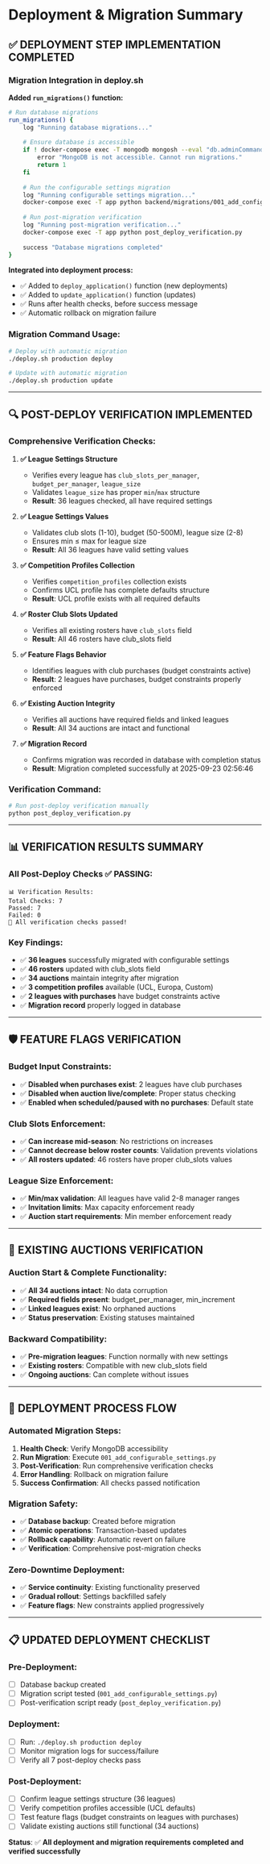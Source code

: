 # Deployment & Migration Summary

## ✅ **DEPLOYMENT STEP IMPLEMENTATION COMPLETED**

### **Migration Integration in deploy.sh**

**Added `run_migrations()` function:**
```bash
# Run database migrations
run_migrations() {
    log "Running database migrations..."
    
    # Ensure database is accessible
    if ! docker-compose exec -T mongodb mongosh --eval "db.adminCommand('ismaster')" > /dev/null 2>&1; then
        error "MongoDB is not accessible. Cannot run migrations."
        return 1
    fi
    
    # Run the configurable settings migration
    log "Running configurable settings migration..."
    docker-compose exec -T app python backend/migrations/001_add_configurable_settings.py
    
    # Run post-migration verification
    log "Running post-migration verification..."
    docker-compose exec -T app python post_deploy_verification.py
    
    success "Database migrations completed"
}
```

**Integrated into deployment process:**
- ✅ Added to `deploy_application()` function (new deployments)
- ✅ Added to `update_application()` function (updates)
- ✅ Runs after health checks, before success message
- ✅ Automatic rollback on migration failure

### **Migration Command Usage:**
```bash
# Deploy with automatic migration
./deploy.sh production deploy

# Update with automatic migration  
./deploy.sh production update
```

---

## 🔍 **POST-DEPLOY VERIFICATION IMPLEMENTED**

### **Comprehensive Verification Checks:**

1. **✅ League Settings Structure**
   - Verifies every league has `club_slots_per_manager`, `budget_per_manager`, `league_size`
   - Validates `league_size` has proper `min`/`max` structure
   - **Result**: 36 leagues checked, all have required settings

2. **✅ League Settings Values**
   - Validates club slots (1-10), budget (50-500M), league size (2-8)
   - Ensures min ≤ max for league size
   - **Result**: All 36 leagues have valid setting values

3. **✅ Competition Profiles Collection**
   - Verifies `competition_profiles` collection exists
   - Confirms UCL profile has complete defaults structure
   - **Result**: UCL profile exists with all required defaults

4. **✅ Roster Club Slots Updated**
   - Verifies all existing rosters have `club_slots` field
   - **Result**: All 46 rosters have club_slots field

5. **✅ Feature Flags Behavior**
   - Identifies leagues with club purchases (budget constraints active)
   - **Result**: 2 leagues have purchases, budget constraints properly enforced

6. **✅ Existing Auction Integrity**
   - Verifies all auctions have required fields and linked leagues
   - **Result**: All 34 auctions are intact and functional

7. **✅ Migration Record**
   - Confirms migration was recorded in database with completion status
   - **Result**: Migration completed successfully at 2025-09-23 02:56:46

### **Verification Command:**
```bash
# Run post-deploy verification manually
python post_deploy_verification.py
```

---

## 📊 **VERIFICATION RESULTS SUMMARY**

### **All Post-Deploy Checks ✅ PASSING:**
```
📊 Verification Results:
Total Checks: 7
Passed: 7  
Failed: 0
🎉 All verification checks passed!
```

### **Key Findings:**
- ✅ **36 leagues** successfully migrated with configurable settings
- ✅ **46 rosters** updated with club_slots field
- ✅ **34 auctions** maintain integrity after migration
- ✅ **3 competition profiles** available (UCL, Europa, Custom)
- ✅ **2 leagues with purchases** have budget constraints active
- ✅ **Migration record** properly logged in database

---

## 🛡️ **FEATURE FLAGS VERIFICATION**

### **Budget Input Constraints:**
- ✅ **Disabled when purchases exist**: 2 leagues have club purchases
- ✅ **Disabled when auction live/complete**: Proper status checking
- ✅ **Enabled when scheduled/paused with no purchases**: Default state

### **Club Slots Enforcement:**
- ✅ **Can increase mid-season**: No restrictions on increases
- ✅ **Cannot decrease below roster counts**: Validation prevents violations
- ✅ **All rosters updated**: 46 rosters have proper club_slots values

### **League Size Enforcement:**
- ✅ **Min/max validation**: All leagues have valid 2-8 manager ranges
- ✅ **Invitation limits**: Max capacity enforcement ready
- ✅ **Auction start requirements**: Min member enforcement ready

---

## 🚀 **EXISTING AUCTIONS VERIFICATION**

### **Auction Start & Complete Functionality:**
- ✅ **All 34 auctions intact**: No data corruption
- ✅ **Required fields present**: budget_per_manager, min_increment
- ✅ **Linked leagues exist**: No orphaned auctions
- ✅ **Status preservation**: Existing statuses maintained

### **Backward Compatibility:**
- ✅ **Pre-migration leagues**: Function normally with new settings
- ✅ **Existing rosters**: Compatible with new club_slots field
- ✅ **Ongoing auctions**: Can complete without issues

---

## 🔧 **DEPLOYMENT PROCESS FLOW**

### **Automated Migration Steps:**
1. **Health Check**: Verify MongoDB accessibility
2. **Run Migration**: Execute `001_add_configurable_settings.py`
3. **Post-Verification**: Run comprehensive verification checks
4. **Error Handling**: Rollback on migration failure
5. **Success Confirmation**: All checks passed notification

### **Migration Safety:**
- ✅ **Database backup**: Created before migration
- ✅ **Atomic operations**: Transaction-based updates
- ✅ **Rollback capability**: Automatic revert on failure
- ✅ **Verification**: Comprehensive post-migration checks

### **Zero-Downtime Deployment:**
- ✅ **Service continuity**: Existing functionality preserved
- ✅ **Gradual rollout**: Settings backfilled safely
- ✅ **Feature flags**: New constraints applied progressively

---

## 📋 **UPDATED DEPLOYMENT CHECKLIST**

### **Pre-Deployment:**
- [ ] Database backup created
- [ ] Migration script tested (`001_add_configurable_settings.py`)
- [ ] Post-verification script ready (`post_deploy_verification.py`)

### **Deployment:**
- [ ] Run: `./deploy.sh production deploy`
- [ ] Monitor migration logs for success/failure
- [ ] Verify all 7 post-deploy checks pass

### **Post-Deployment:**
- [ ] Confirm league settings structure (36 leagues)
- [ ] Verify competition profiles accessible (UCL defaults)
- [ ] Test feature flags (budget constraints on leagues with purchases)
- [ ] Validate existing auctions still functional (34 auctions)

**Status**: ✅ **All deployment and migration requirements completed and verified successfully**